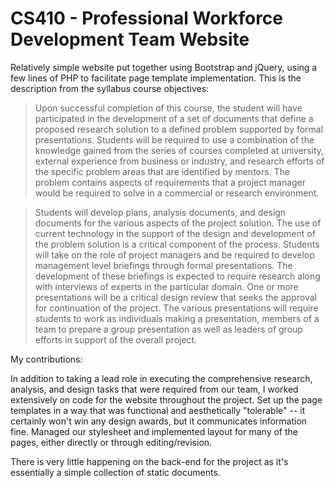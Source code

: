 CS410 - Professional Workforce Development Team Website
=======================================================

Relatively simple website put together using Bootstrap and jQuery, using a few lines of PHP to facilitate page template implementation. This is the description from the syllabus course objectives:

> Upon successful completion of this course, the student will have participated in the development of a set of documents that define a proposed research solution to a defined problem supported by formal presentations. Students will be required to use a combination of the knowledge gained from the series of courses completed at university, external experience from business or industry, and research efforts of the specific problem areas that are identified by mentors. The problem contains aspects of requirements that a project manager would be required to solve in a commercial or research environment. 

> Students will develop plans, analysis documents, and design documents for the various aspects of the project solution. The use of current technology in the support of the design and development of the problem solution is a critical component of the process. Students will take on the role of project managers and be required to develop management level briefings through formal presentations. The development of these briefings is expected to require research along with interviews of experts in the particular domain. One or more presentations will be a critical design review that seeks the approval for continuation of the project. The various presentations will require students to work as individuals making a presentation, members of a team to prepare a group presentation as well as leaders of group efforts in support of the overall project.

My contributions:

In addition to taking a lead role in executing the comprehensive research, analysis, and design tasks that were required from our team, I worked extensively on code for the website throughout the project. Set up the page templates in a way that was functional and aesthetically "tolerable" -- it certainly won't win any design awards, but it communicates information fine. Managed our stylesheet and implemented layout for many of the pages, either directly or through editing/revision.

There is very little happening on the back-end for the project as it's essentially a simple collection of static documents.
